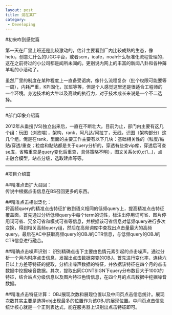 ```yaml
---
layout: post
title: 混在某厂
category: 
 - Developing
---
```


#初来咋到感觉篇 

第一天在厂里上班还是比较激动的，估计主要看到厂内比较成熟的生态，像hetu，创意汇什么的UGC平台，或者scm，icafe，noah什么标准化流程管理的，这在之前待过的小公司都是闻所未闻的。更别说内网上的丰富的新闻八卦和各种薅羊毛的小活动了。

虽然厂里的制度在某种程度上一直备受诟病，像什么流程复杂（批个权限可能要等一周），内耗严重，KPI固化，加班等等，但是个人感觉这里还是很适合工程师的一个环境。身边技术的大牛以及高效的执行力，对于技术成长来说是一个不二选择。
* * *
#部门印象介绍篇

2012年从垂搜(VS)独立出来后，一直在不断壮大。目前为止，部门内主要有这几个组：玩图（浏览端），架构，rank，阿凡达/阿拉丁，无线，识图（架构部分）这几个组。俺是在rank，里面的主要工作主要有以下几块：基础相关性的（粒度/黏贴/穿透/重查；粒度和黏贴都是关于query分析的，穿透有些查vip库，穿透后可查se库，省略重查是query变化后重查，具体策略不明），图文关系(ct0,ct1...)，点击融合模型，站点分级，选取建库等等。
* * *
#项目介绍篇  

##精准点击扩大召回：  
传说中根据点击信息在BS召回更多的东西。 

##精准点击相似泛化：  
将高频query的精准点击特征扩散到语义相同的低频query上，提高精准点击特征覆盖面。首先通过分析低频query中每个term的词性，标注出停用词可省、图片停用词可省、冗余可省和模式可省等信息，并根据该可省信息对低频query进行多次变换，得到相关高频query组，然后在高频词库中查找出点击量最大的高频query。最后在AC中获取高频query的OBJ的CTR信息，与低频query的OBJ的CTR信息进行融合。  

##精确点击噪声识别：
识别精确点击下主要由色情元素引起的点击噪声。通过分析一个月内时序点击信息，发掘出点击数据突变的OBJ。首先进行变化率，连续六日以上方差等特征的提取，分析出噪声数据的特征，并依据该特征在四个月的点击数据中挖掘噪音数据。其次，提取出同CONTSIGN下query分布数目大于1000的特征，结合站点分级信息以及图片特征色情信息，在四个月的点击数据中挖掘噪音数据。

##精准点击特征计算：
OBJ展现次数和展现位置以及中间页点击信息统计。展现次数其实主要是选择obj出现最多的位置作为该OBJ的展现位置。中间页点击信息统计核心就是一个正则表达式，能在服务器上识别出点击特征即可。
